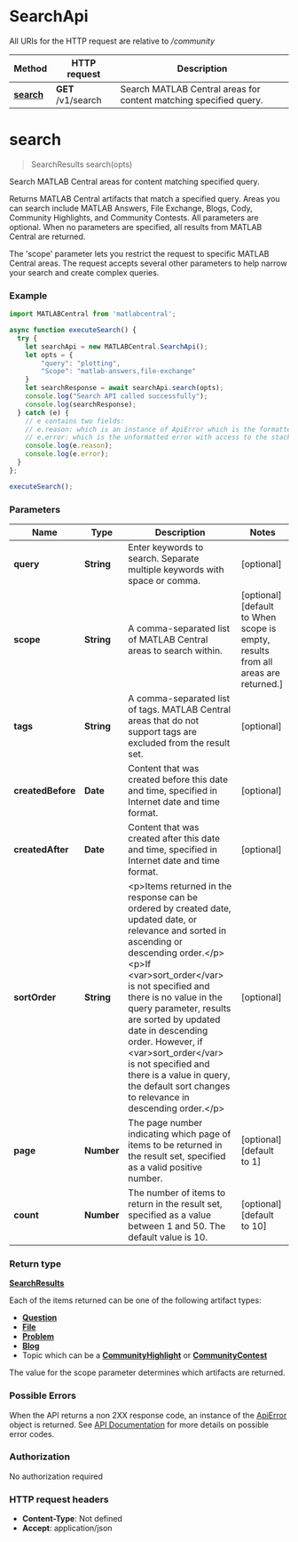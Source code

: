 # SearchApi

All URIs for the HTTP request are relative to */community*

Method | HTTP request | Description
------------- | ------------- | -------------
[**search**](SearchApi.md#search) | **GET** /v1/search | Search MATLAB Central areas for content matching specified query.
# **search**
> SearchResults search(opts)

Search MATLAB Central areas for content matching specified query.

Returns MATLAB Central artifacts that match a specified query. Areas you can search include MATLAB Answers, File Exchange, Blogs, Cody, Community Highlights, and Community Contests. All parameters are optional. When no parameters are specified, all results from MATLAB Central are returned.

The 'scope' parameter lets you restrict the request to specific MATLAB Central areas. The request accepts several other parameters to help narrow your search and create complex queries.

### Example
```javascript
import MATLABCentral from 'matlabcentral';

async function executeSearch() {
  try {
    let searchApi = new MATLABCentral.SearchApi();
    let opts = {
        "query": "plotting",
        "Scope": "matlab-answers,file-exchange"
    }
    let searchResponse = await searchApi.search(opts);
    console.log("Search API called successfully");
    console.log(searchResponse);
  } catch (e) {
    // e contains two fields:
    // e.reason: which is an instance of ApiError which is the formatted JSON with low-level details about the error
    // e.error: which is the unformatted error with access to the stack trace, request object, response body, headers and so on
    console.log(e.reason);
    console.log(e.error); 
  }
};

executeSearch();


```

### Parameters

Name | Type | Description  | Notes
------------- | ------------- | ------------- | -------------
 **query** | **String**| Enter keywords to search. Separate multiple keywords with space or comma. | [optional] 
 **scope** | **String**| A comma-separated list of MATLAB Central areas to search within. | [optional] [default to When scope is empty, results from all areas are returned.]
 **tags** | **String**| A comma-separated list of tags. MATLAB Central areas that do not support tags are excluded from the result set. | [optional] 
 **createdBefore** | **Date**| Content that was created before this date and time, specified in Internet date and time format. | [optional] 
 **createdAfter** | **Date**| Content that was created after this date and time, specified in Internet date and time format. | [optional] 
 **sortOrder** | **String**| &lt;p&gt;Items returned in the response can be ordered by created date, updated date, or relevance and sorted in ascending or descending order.&lt;/p&gt;&lt;p&gt;If &lt;var&gt;sort_order&lt;/var&gt; is not specified and there is no value in the query parameter, results are sorted by updated date in descending order. However, if &lt;var&gt;sort_order&lt;/var&gt; is not specified and there is a value in query, the default sort changes to relevance in descending order.&lt;/p&gt; | [optional] 
 **page** | **Number**| The page number indicating which page of items to be returned in the result set, specified as a valid positive number. | [optional] [default to 1]
 **count** | **Number**| The number of items to return in the result set, specified as a value between 1 and 50. The default value is 10. | [optional] [default to 10]

### Return type

[**SearchResults**](SearchResults.md)

Each of the items returned can be one of the following artifact types:

* [**Question**](Question.md)
* [**File**](File.md)
* [**Problem**](Problem.md)
* [**Blog**](Blog.md)
* Topic which can be a [**CommunityHighlight**](CommunityHighlight.md) or [**CommunityContest**](CommunityContest.md)
  
The value for the scope parameter determines which artifacts are returned.

### Possible Errors

When the API returns a non 2XX response code, an instance of the [ApiError](ApiError.md) object is returned.
See [API Documentation](https://api.mathworks.com/community) for more details on possible error codes.

### Authorization

No authorization required

### HTTP request headers

 - **Content-Type**: Not defined
 - **Accept**: application/json

